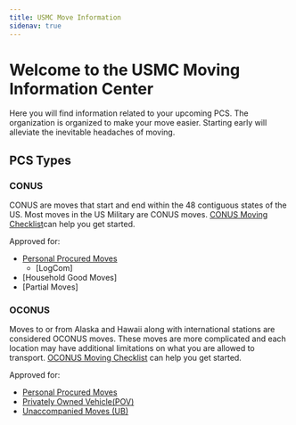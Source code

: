 ```yaml
---
title: USMC Move Information 
sidenav: true
---
```


# Welcome to the USMC Moving Information Center

Here you will find information related to your upcoming PCS. The organization is organized to make your move easier. Starting early will alleviate the inevitable headaches of moving.

## PCS Types
### CONUS
  
 CONUS are moves that start and end within the 48 contiguous states of the US. Most moves in the US Military are CONUS moves.  [CONUS Moving Checklist](https://cg-5ed222e2-1f91-42da-99b0-478c90badbb1.app.cloud.gov/site/18f/move-marines/service-specific-information/marine-corps/domestic-moving-checklist)can help you get started.
 
 Approved for:
  - [Personal Procured Moves](/personnally-procured-move.md)
     - [LogCom]
  - [Household Good Moves] 
  - [Partial Moves]
  
        
     
### OCONUS
  
Moves to or from Alaska and Hawaii along with international stations are considered OCONUS moves. These moves are more complicated and each location may have additional limitations on what you are allowed to transport. [OCONUS Moving Checklist](https://cg-5ed222e2-1f91-42da-99b0-478c90badbb1.app.cloud.gov/site/18f/move-marines/service-specific-information/marine-corps/international-moving-checklist) can help you get started.

Approved for:
   - [Personal Procured Moves](/personnally-procured-move.md)
   - [Privately Owned Vehicle(POV)](/privately-owned-vehicle.md)
   - [Unaccompanied Moves (UB)](/unaccompanied-baggage.md)
